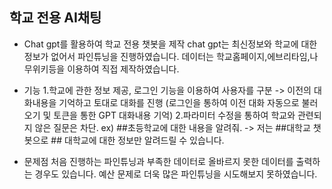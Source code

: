 ## 학교 전용 AI채팅

- Chat gpt를 활용하여 학교 전용 챗봇을 제작
chat gpt는 최신정보와 학교에 대한 정보가 없어서 파인튜닝을 진행하였습니다.
데이터는 학교홈페이지,에브리타임,나무위키등을 이용하여 직접 제작하였습니다.

- 기능
  1.학교에 관한 정보 제공, 로그인 기능을 이용하여 사용자를 구분 -> 이전의 대화내용을 기억하고 토대로 대화를 진행 (로그인을 통하여 이전 대화 자동으로 불러오기 및 토큰을 통한 GPT 대화내용 기억)
  2.파라미터 수정을 통하여 학교와 관련되지 않은 질문은 차단.
    ex) ##초등학교에 대한 내용을 알려줘. -> 저는 ##대학교 챗봇으로 ## 대학교에 대한 정보만 알려드릴 수 있습니다.

- 문제점
처음 진행하는 파인튜닝과 부족한 데이터로 올바르지 못한 데이터를 출력하는 경우도 있습니다.
예산 문제로 더욱 많은 파인튜닝을 시도해보지 못하였습니다.
